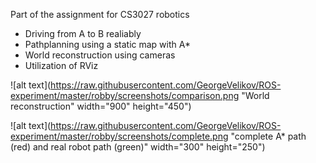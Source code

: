 Part of the assignment for CS3027 robotics

- Driving from A to B realiably
- Pathplanning using a static map with A*
- World reconstruction using cameras
- Utilization of RViz

![alt text](https://raw.githubusercontent.com/GeorgeVelikov/ROS-experiment/master/robby/screenshots/comparison.png "World reconstruction" width="900" height="450")

![alt text](https://raw.githubusercontent.com/GeorgeVelikov/ROS-experiment/master/robby/screenshots/complete.png "complete A* path (red) and real robot path (green)" width="300" height="250")